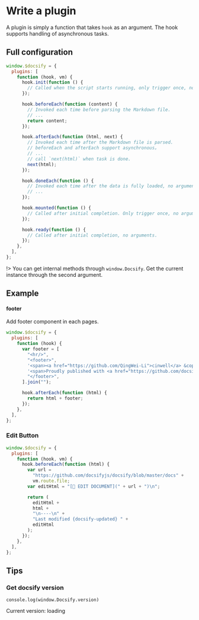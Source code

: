 # Write a plugin

A plugin is simply a function that takes `hook` as an argument. The hook supports handling of asynchronous tasks.

## Full configuration

```js
window.$docsify = {
  plugins: [
    function (hook, vm) {
      hook.init(function () {
        // Called when the script starts running, only trigger once, no arguments,
      });

      hook.beforeEach(function (content) {
        // Invoked each time before parsing the Markdown file.
        // ...
        return content;
      });

      hook.afterEach(function (html, next) {
        // Invoked each time after the Markdown file is parsed.
        // beforeEach and afterEach support asynchronous。
        // ...
        // call `next(html)` when task is done.
        next(html);
      });

      hook.doneEach(function () {
        // Invoked each time after the data is fully loaded, no arguments,
        // ...
      });

      hook.mounted(function () {
        // Called after initial completion. Only trigger once, no arguments.
      });

      hook.ready(function () {
        // Called after initial completion, no arguments.
      });
    },
  ],
};
```

!> You can get internal methods through `window.Docsify`. Get the current instance through the second argument.

## Example

#### footer

Add footer component in each pages.

```js
window.$docsify = {
  plugins: [
    function (hook) {
      var footer = [
        "<hr/>",
        "<footer>",
        '<span><a href="https://github.com/QingWei-Li">cinwell</a> &copy;2017.</span>',
        '<span>Proudly published with <a href="https://github.com/docsifyjs/docsify" target="_blank">docsify</a>.</span>',
        "</footer>",
      ].join("");

      hook.afterEach(function (html) {
        return html + footer;
      });
    },
  ],
};
```

### Edit Button

```js
window.$docsify = {
  plugins: [
    function (hook, vm) {
      hook.beforeEach(function (html) {
        var url =
          "https://github.com/docsifyjs/docsify/blob/master/docs" +
          vm.route.file;
        var editHtml = "[📝 EDIT DOCUMENT](" + url + ")\n";

        return (
          editHtml +
          html +
          "\n----\n" +
          "Last modified {docsify-updated} " +
          editHtml
        );
      });
    },
  ],
};
```

## Tips

### Get docsify version

```
console.log(window.Docsify.version)
```

Current version: <span id='tip-version'>loading</span>

<script>
document.getElementById('tip-version').innerText = Docsify.version
</script>
